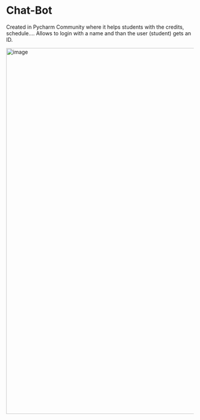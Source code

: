 # Chat-Bot

Created in Pycharm Community where it helps students with the credits, schedule....
Allows to login with a name and than the user (student) gets an ID. 

<img width="1251" height="980" alt="image" src="https://github.com/user-attachments/assets/05d0f7cb-005e-4eff-a383-bdd41e046680" />
